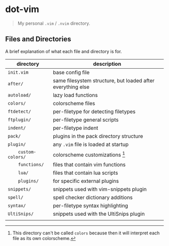 dot-vim
=======

> My personal `.vim` / `.nvim` directory.

Files and Directories
---------------------

A brief explanation of what each file and directory is for.

| directory           | description                                                 |
|---------------------|-------------------------------------------------------------|
| `init.vim`          | base config file                                            |
| `after/`            | same filesystem structure, but loaded after everything else |
| `autoload/`         | lazy load functions                                         |
| `colors/`           | colorscheme files                                           |
| `ftdetect/`         | per-filetype for detecting filetypes                        |
| `ftplugin/`         | per-filetype general scripts                                |
| `indent/`           | per-filetype indent                                         |
| `pack/`             | plugins in the pack directory structure                     |
| `plugin/`           | any `.vim` file is loaded at startup                        |
| `    custom-colors/`| colorscheme customizations [^1]                             |
| `    functions/`    | files that contain vim functions                            |
| `    lua/`          | files that contain lua scripts                              |
| `    plugins/`      | for specific external plugins                               |
| `snippets/`         | snippets used with vim-snippets plugin                      |
| `spell/`            | spell checker dictionary additions                          |
| `syntax/`           | per-filetype syntax highlighting                            |
| `UltiSnips/`        | snippets used with the UltiSnips plugin                     |
|                     |                                                             |

[^1]: This directory can't be called `colors` because then it will interpret
      each file as its own colorscheme.
